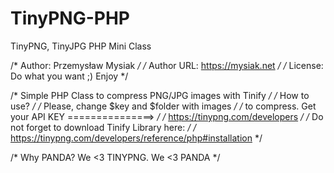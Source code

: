 # TinyPNG-PHP
TinyPNG, TinyJPG PHP Mini Class

/* Author: Przemysław Mysiak                                    */
/* Author URL: https://mysiak.net                               */
/* License: Do what you want ;) Enjoy                           */

/* Simple PHP Class to compress PNG/JPG images with Tinify      */
/* How to use?                                                  */
/* Please, change $key and $folder with images                  */
/* to compress. Get your API KEY ===============>               */
/* https://tinypng.com/developers                               */
/* Do not forget to download Tinify Library here:               */
/* https://tinypng.com/developers/reference/php#installation    */

/* Why PANDA? We <3 TINYPNG. We <3 PANDA                        */
